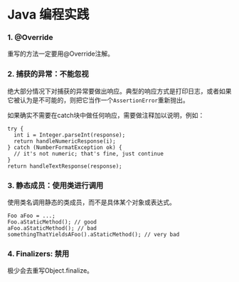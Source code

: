 # Java 编程实践

### 1. @Override

重写的方法一定要用@Override注解。

### 2. 捕获的异常：不能忽视

绝大部分情况下对捕获的异常要做出响应。典型的响应方式是打印日志，或者如果它被认为是不可能的，则把它当作一个`AssertionError`重新抛出。

如果确实不需要在catch块中做任何响应，需要做注释加以说明，例如：
```
try {
  int i = Integer.parseInt(response);
  return handleNumericResponse(i);
} catch (NumberFormatException ok) {
  // it's not numeric; that's fine, just continue
}
return handleTextResponse(response);
```

### 3. 静态成员：使用类进行调用

使用类名调用静态的类成员，而不是具体某个对象或表达式。

```
Foo aFoo = ...;
Foo.aStaticMethod(); // good
aFoo.aStaticMethod(); // bad
somethingThatYieldsAFoo().aStaticMethod(); // very bad
```

### 4. Finalizers: 禁用

极少会去重写Object.finalize。
